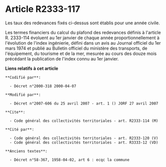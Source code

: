 # Article R2333-117

Les taux des redevances fixés ci-dessus sont établis pour une année civile.

Les termes financiers du calcul du plafond des redevances définis à l'article R. 2333-114 évoluent au 1er janvier de chaque
année proportionnellement à l'évolution de l'index ingénierie, défini dans un avis au Journal officiel du 1er mars 1974 et
publié au Bulletin officiel du ministère des transports, de l'équipement, du tourisme et de la mer, mesurée au cours des
douze mois précédant la publication de l'index connu au 1er janvier.

**Liens relatifs à cet article**

	**Codifié par**:

	  - Décret n°2000-318 2000-04-07

	**Modifié par**:

	  - Décret n°2007-606 du 25 avril 2007 - art. 1 () JORF 27 avril 2007

	**Cite**:

	  - Code général des collectivités territoriales - art. R2333-114 (M)

	**Cité par**:

	  - Code général des collectivités territoriales - art. R2333-120 (V)
	  - Code général des collectivités territoriales - art. R3333-12 (VD)

	**Anciens textes**:

	  - Décret n°58-367, 1958-04-02, art 6 : ecqc la commune
